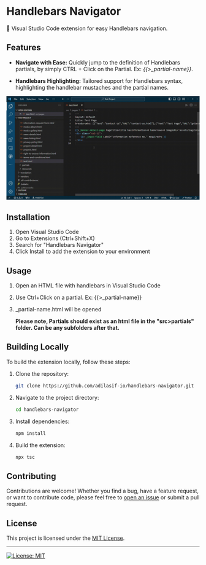 
# Handlebars Navigator

🚀 Visual Studio Code extension for easy Handlebars navigation.

## Features

- **Navigate with Ease:** Quickly jump to the definition of Handlebars partials, by simply CTRL + Click on the Partial. Ex: *{{>_partial-name}}*.

- **Handlebars Highlighting:** Tailored support for Handlebars syntax, highlighting the handlebar mustaches and the partial names.

![How to use.](https://raw.githubusercontent.com/adilasif-io/Handlebars-Navigator/main/images/HN-working.gif)

## Installation

1. Open Visual Studio Code
2. Go to Extensions (Ctrl+Shift+X)
3. Search for "Handlebars Navigator"
4. Click Install to add the extension to your environment

## Usage

1. Open an HTML file with handlebars in Visual Studio Code
2. Use Ctrl+Click on a partial. Ex: {{>_partial-name}}
4. _partial-name.html will be opened

   **Please note, Partials should exist as an html file in the "src>partials" folder. Can be any subfolders after that.**

## Building Locally

To build the extension locally, follow these steps:

1. Clone the repository:
   ```bash
   git clone https://github.com/adilasif-io/handlebars-navigator.git
   ```

2. Navigate to the project directory:
   ```bash
   cd handlebars-navigator
   ```

3. Install dependencies:
   ```bash
   npm install
   ```

4. Build the extension:
   ```bash
   npx tsc
   ```

## Contributing

Contributions are welcome! Whether you find a bug, have a feature request, or want to contribute code, please feel free to [open an issue](https://github.com/adilasif-io/handlebars-navigator/issues) or submit a pull request.


## License

This project is licensed under the [MIT License](LICENSE).

---

[![License: MIT](https://img.shields.io/badge/License-MIT-blue.svg)](https://opensource.org/licenses/MIT)

